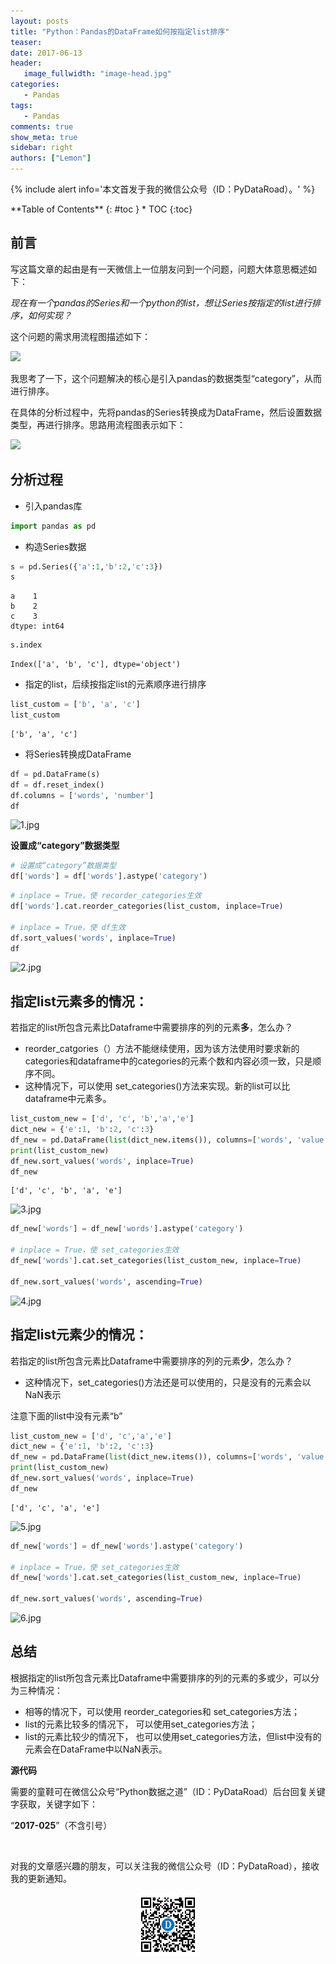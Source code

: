 ```yaml
---
layout: posts
title: "Python：Pandas的DataFrame如何按指定list排序"
teaser:
date: 2017-06-13
header:
   image_fullwidth: "image-head.jpg"
categories:
   - Pandas
tags:
   - Pandas
comments: true
show_meta: true
sidebar: right
authors: ["Lemon"]
---
```





{% include alert info='本文首发于我的微信公众号（ID：PyDataRoad）。' %}


<div class="panel radius" markdown="1">
**Table of Contents**
{: #toc }
*  TOC
{:toc}
</div>





## 前言

写这篇文章的起由是有一天微信上一位朋友问到一个问题，问题大体意思概述如下：

*现在有一个pandas的Series和一个python的list，想让Series按指定的list进行排序，如何实现？*

这个问题的需求用流程图描述如下：

![](http://upload-images.jianshu.io/upload_images/5462537-5e95a6a12fe295d4.jpg?imageMogr2/auto-orient/strip%7CimageView2/2/w/1240)


我思考了一下，这个问题解决的核心是引入pandas的数据类型“category”，从而进行排序。

在具体的分析过程中，先将pandas的Series转换成为DataFrame，然后设置数据类型，再进行排序。思路用流程图表示如下：

![](http://upload-images.jianshu.io/upload_images/5462537-6a7f5a455c50617b.jpg?imageMogr2/auto-orient/strip%7CimageView2/2/w/1240)


## 分析过程

* 引入pandas库


```python
import pandas as pd
```

* 构造Series数据


```python
s = pd.Series({'a':1,'b':2,'c':3})
s
```




    a    1
    b    2
    c    3
    dtype: int64




```python
s.index
```




    Index(['a', 'b', 'c'], dtype='object')



* 指定的list，后续按指定list的元素顺序进行排序


```python
list_custom = ['b', 'a', 'c']
list_custom
```




    ['b', 'a', 'c']



* 将Series转换成DataFrame
```python
df = pd.DataFrame(s)
df = df.reset_index()
df.columns = ['words', 'number']
df
```

![1.jpg](http://upload-images.jianshu.io/upload_images/5462537-5a2970f02ecc7577.jpg?imageMogr2/auto-orient/strip%7CimageView2/2/w/1240)







**设置成“category”数据类型**


```python
# 设置成“category”数据类型
df['words'] = df['words'].astype('category')
```


```python
# inplace = True，使 recorder_categories生效
df['words'].cat.reorder_categories(list_custom, inplace=True)

# inplace = True，使 df生效
df.sort_values('words', inplace=True)
df
```





![2.jpg](http://upload-images.jianshu.io/upload_images/5462537-f3484be33b6304f8.jpg?imageMogr2/auto-orient/strip%7CimageView2/2/w/1240)



## 指定list元素多的情况：

若指定的list所包含元素比Dataframe中需要排序的列的元素**多**，怎么办？

* reorder_catgories（）方法不能继续使用，因为该方法使用时要求新的categories和dataframe中的categories的元素个数和内容必须一致，只是顺序不同。
* 这种情况下，可以使用 set_categories()方法来实现。新的list可以比dataframe中元素多。


```python
list_custom_new = ['d', 'c', 'b','a','e']
dict_new = {'e':1, 'b':2, 'c':3}
df_new = pd.DataFrame(list(dict_new.items()), columns=['words', 'value'])
print(list_custom_new)
df_new.sort_values('words', inplace=True)
df_new
```

    ['d', 'c', 'b', 'a', 'e']






![3.jpg](http://upload-images.jianshu.io/upload_images/5462537-b833ac0395ebe313.jpg?imageMogr2/auto-orient/strip%7CimageView2/2/w/1240)





```python
df_new['words'] = df_new['words'].astype('category')

# inplace = True，使 set_categories生效
df_new['words'].cat.set_categories(list_custom_new, inplace=True)

df_new.sort_values('words', ascending=True)
```





![4.jpg](http://upload-images.jianshu.io/upload_images/5462537-87752f4c7709a43a.jpg?imageMogr2/auto-orient/strip%7CimageView2/2/w/1240)



## 指定list元素少的情况：

若指定的list所包含元素比Dataframe中需要排序的列的元素**少**，怎么办？
* 这种情况下，set_categories()方法还是可以使用的，只是没有的元素会以NaN表示

注意下面的list中没有元素“b”


```python
list_custom_new = ['d', 'c','a','e']
dict_new = {'e':1, 'b':2, 'c':3}
df_new = pd.DataFrame(list(dict_new.items()), columns=['words', 'value'])
print(list_custom_new)
df_new.sort_values('words', inplace=True)
df_new
```

    ['d', 'c', 'a', 'e']






![5.jpg](http://upload-images.jianshu.io/upload_images/5462537-babac9470c82cec4.jpg?imageMogr2/auto-orient/strip%7CimageView2/2/w/1240)





```python
df_new['words'] = df_new['words'].astype('category')

# inplace = True，使 set_categories生效
df_new['words'].cat.set_categories(list_custom_new, inplace=True)

df_new.sort_values('words', ascending=True)
```





![6.jpg](http://upload-images.jianshu.io/upload_images/5462537-ccbd273321362d96.jpg?imageMogr2/auto-orient/strip%7CimageView2/2/w/1240)


## 总结

根据指定的list所包含元素比Dataframe中需要排序的列的元素的多或少，可以分为三种情况：

* 相等的情况下，可以使用 reorder_categories和 set_categories方法；
* list的元素比较多的情况下， 可以使用set_categories方法；
* list的元素比较少的情况下， 也可以使用set_categories方法，但list中没有的元素会在DataFrame中以NaN表示。

**源代码**

需要的童鞋可在微信公众号“Python数据之道”（ID：PyDataRoad）后台回复关键字获取，关键字如下：

“**2017-025**”（不含引号）


<br>

对我的文章感兴趣的朋友，可以关注我的微信公众号（ID：PyDataRoad），接收我的更新通知。

<div align="center">
    <img src="/images/qrcode.jpg" width="20%">
</div>
